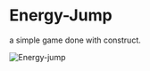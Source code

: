 # Energy-Jump
 a simple game done with construct.

![Energy-jump](https://user-images.githubusercontent.com/66525398/202715602-66c30b62-9cba-4575-bbb8-2edc6e8c2240.PNG)
